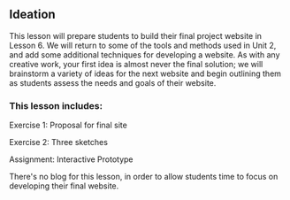 ## Ideation

This lesson will prepare students to build their final project website in Lesson 6. We will return to some of the tools and methods used in Unit 2, and add some additional techniques for developing a website. As with any creative work, your first idea is almost never the final solution; we will brainstorm a variety of ideas for the next website and begin outlining them as students assess the needs  and goals of their website.

### This lesson includes:

Exercise 1: Proposal for final site

Exercise 2: Three sketches

Assignment: Interactive Prototype



There's no blog for this lesson, in order to allow students time to focus on developing their final website. 

